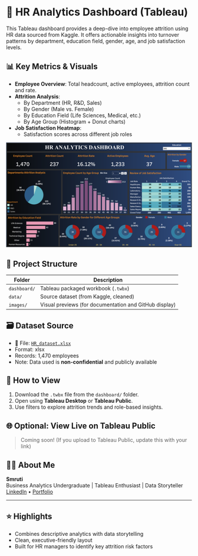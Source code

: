 # 🧠 HR Analytics Dashboard (Tableau)

This Tableau dashboard provides a deep-dive into employee attrition using HR data sourced from Kaggle. It offers actionable insights into turnover patterns by department, education field, gender, age, and job satisfaction levels.

## 📊 Key Metrics & Visuals

- **Employee Overview**: Total headcount, active employees, attrition count and rate.
- **Attrition Analysis**:
  - By Department (HR, R&D, Sales)
  - By Gender (Male vs. Female)
  - By Education Field (Life Sciences, Medical, etc.)
  - By Age Group (Histogram + Donut charts)
- **Job Satisfaction Heatmap**:
  - Satisfaction scores across different job roles

![Dashboard Preview](images/Dashboard.png)

## 📂 Project Structure

| Folder | Description |
|--------|-------------|
| `dashboard/` | Tableau packaged workbook (`.twbx`) |
| `data/` | Source dataset (from Kaggle, cleaned) |
| `images/` | Visual previews (for documentation and GitHub display) |

## 🗃️ Dataset Source

- 📁 File: [`HR_dataset.xlsx`](data/HRData.xlsx)
- Format: xlsx 
- Records: 1,470 employees  
- Note: Data used is **non-confidential** and publicly available

## 🚀 How to View

1. Download the `.twbx` file from the `dashboard/` folder.
2. Open using **Tableau Desktop** or **Tableau Public**.
3. Use filters to explore attrition trends and role-based insights.

## 🌐 Optional: View Live on Tableau Public

> Coming soon! (If you upload to Tableau Public, update this with your link)

## 👩‍💻 About Me

**Smruti**  
Business Analytics Undergraduate | Tableau Enthusiast | Data Storyteller  
[LinkedIn](https://www.linkedin.com/in/iamsmrutip28/) • [Portfolio](https://your-site.com)

---

## ⭐ Highlights

- Combines descriptive analytics with data storytelling
- Clean, executive-friendly layout
- Built for HR managers to identify key attrition risk factors
